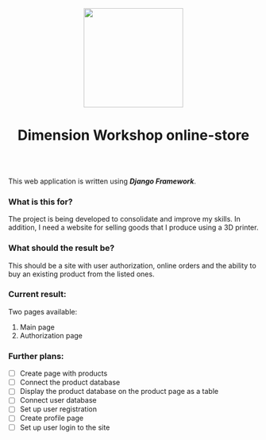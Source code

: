 
<div id="header" align="center">
  <img src="https://github.com/GrollGroll/DW/assets/149895339/39d6281f-c85d-4f04-96ca-3b1c38b5b964" width="200"/>
  
# Dimension Workshop online-store 
</div>

<br/>
<br/>

This web application is written using ***Django Framework***.

### What is this for?


The project is being developed to consolidate and improve my skills. In addition, I need a website for selling goods that I produce using a 3D printer.

### What should the result be?

This should be a site with user authorization, online orders and the ability to buy an existing product from the listed ones.

### Current result:

Two pages available: 
  1. Main page
  2. Authorization page

### Further plans:


- [ ] Create page with products
- [ ] Сonnect the product database
- [ ] Display the product database on the product page as a table
- [ ] Сonnect user database
- [ ] Set up user registration
- [ ] Create profile page
- [ ] Set up user login to the site
